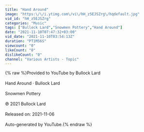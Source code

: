 ```yaml
---
title: "Hand Around"
image: "https:\/\/i.ytimg.com\/vi\/hH_z5EJSZrg\/hqdefault.jpg"
vid_id: "hH_z5EJSZrg"
categories: "Music"
tags: ["Bullock Lard","Snowmen Pottery","Hand Around"]
date: "2021-11-10T07:47:32+03:00"
vid_date: "2021-11-10T03:54:13Z"
duration: "PT1M56S"
viewcount: "0"
likeCount: "0"
dislikeCount: "0"
channel: "Various Artists - Topic"
---
```

{% raw %}Provided to YouTube by Bullock Lard<br /><br />Hand Around · Bullock Lard<br /><br />Snowmen Pottery<br /><br />℗ 2021 Bullock Lard<br /><br />Released on: 2021-11-06<br /><br />Auto-generated by YouTube.{% endraw %}
